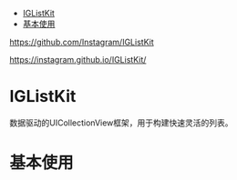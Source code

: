 <!-- TOC -->

- [IGListKit](#iglistkit)
- [基本使用](#基本使用)

<!-- /TOC -->

https://github.com/Instagram/IGListKit

https://instagram.github.io/IGListKit/

# IGListKit

数据驱动的UICollectionView框架，用于构建快速灵活的列表。

# 基本使用

```c++

```